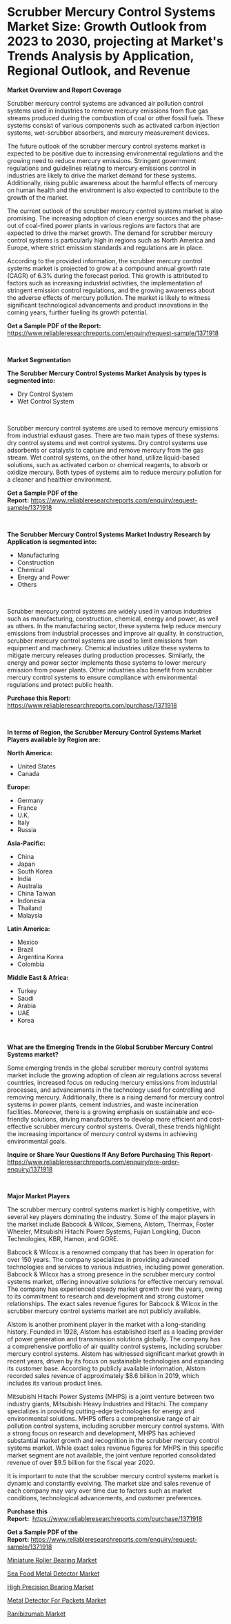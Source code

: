 <p><h1>Scrubber Mercury Control Systems Market Size: Growth Outlook from 2023 to 2030, projecting at Market's Trends Analysis by Application, Regional Outlook, and Revenue</h1></p><p><strong>Market Overview and Report Coverage</strong></p>
<p><p>Scrubber mercury control systems are advanced air pollution control systems used in industries to remove mercury emissions from flue gas streams produced during the combustion of coal or other fossil fuels. These systems consist of various components such as activated carbon injection systems, wet-scrubber absorbers, and mercury measurement devices.</p><p>The future outlook of the scrubber mercury control systems market is expected to be positive due to increasing environmental regulations and the growing need to reduce mercury emissions. Stringent government regulations and guidelines relating to mercury emissions control in industries are likely to drive the market demand for these systems. Additionally, rising public awareness about the harmful effects of mercury on human health and the environment is also expected to contribute to the growth of the market.</p><p>The current outlook of the scrubber mercury control systems market is also promising. The increasing adoption of clean energy sources and the phase-out of coal-fired power plants in various regions are factors that are expected to drive the market growth. The demand for scrubber mercury control systems is particularly high in regions such as North America and Europe, where strict emission standards and regulations are in place.</p><p>According to the provided information, the scrubber mercury control systems market is projected to grow at a compound annual growth rate (CAGR) of 6.3% during the forecast period. This growth is attributed to factors such as increasing industrial activities, the implementation of stringent emission control regulations, and the growing awareness about the adverse effects of mercury pollution. The market is likely to witness significant technological advancements and product innovations in the coming years, further fueling its growth potential.</p></p>
<p><strong>Get a Sample PDF of the Report:</strong> <a href="https://www.reliableresearchreports.com/enquiry/request-sample/1371918">https://www.reliableresearchreports.com/enquiry/request-sample/1371918</a></p>
<p>&nbsp;</p>
<p><strong>Market Segmentation</strong></p>
<p><strong>The Scrubber Mercury Control Systems Market Analysis by types is segmented into:</strong></p>
<p><ul><li>Dry Control System</li><li>Wet Control System</li></ul></p>
<p>&nbsp;</p>
<p><p>Scrubber mercury control systems are used to remove mercury emissions from industrial exhaust gases. There are two main types of these systems: dry control systems and wet control systems. Dry control systems use adsorbents or catalysts to capture and remove mercury from the gas stream. Wet control systems, on the other hand, utilize liquid-based solutions, such as activated carbon or chemical reagents, to absorb or oxidize mercury. Both types of systems aim to reduce mercury pollution for a cleaner and healthier environment.</p></p>
<p><strong>Get a Sample PDF of the Report:</strong>&nbsp;<a href="https://www.reliableresearchreports.com/enquiry/request-sample/1371918">https://www.reliableresearchreports.com/enquiry/request-sample/1371918</a></p>
<p>&nbsp;</p>
<p><strong>The Scrubber Mercury Control Systems Market Industry Research by Application is segmented into:</strong></p>
<p><ul><li>Manufacturing</li><li>Construction</li><li>Chemical</li><li>Energy and Power</li><li>Others</li></ul></p>
<p>&nbsp;</p>
<p><p>Scrubber mercury control systems are widely used in various industries such as manufacturing, construction, chemical, energy and power, as well as others. In the manufacturing sector, these systems help reduce mercury emissions from industrial processes and improve air quality. In construction, scrubber mercury control systems are used to limit emissions from equipment and machinery. Chemical industries utilize these systems to mitigate mercury releases during production processes. Similarly, the energy and power sector implements these systems to lower mercury emission from power plants. Other industries also benefit from scrubber mercury control systems to ensure compliance with environmental regulations and protect public health.</p></p>
<p><strong>Purchase this Report:</strong>&nbsp; <a href="https://www.reliableresearchreports.com/purchase/1371918">https://www.reliableresearchreports.com/purchase/1371918</a></p>
<p>&nbsp;</p>
<p><strong>In terms of Region, the Scrubber Mercury Control Systems Market Players available by Region are:</strong></p>
<p>
    <p> <strong> North America: </strong>
        <ul>
            <li>United States</li>
            <li>Canada</li>
        </ul>
        </p> 
    <p> <strong> Europe: </strong>
        <ul>
            <li>Germany</li>
            <li>France</li>
            <li>U.K.</li>
            <li>Italy</li>
            <li>Russia</li>
        </ul>
        </p> 
    <p> <strong> Asia-Pacific: </strong>
        <ul>
            <li>China</li>
            <li>Japan</li>
            <li>South Korea</li>
            <li>India</li>
            <li>Australia</li>
            <li>China Taiwan</li>
            <li>Indonesia</li>
            <li>Thailand</li>
            <li>Malaysia</li>
        </ul>
        </p> 
    <p> <strong> Latin America: </strong>
        <ul>
            <li>Mexico</li>
            <li>Brazil</li>
            <li>Argentina Korea</li>
            <li>Colombia</li>
        </ul>
        </p> 
    <p> <strong> Middle East & Africa: </strong>
        <ul>
            <li>Turkey</li>
            <li>Saudi</li>
            <li>Arabia</li>
            <li>UAE</li>
            <li>Korea</li>
        </ul>
    </p>
    </p>
<p>&nbsp;</p>
<p><strong>What are the Emerging Trends in the Global Scrubber Mercury Control Systems market?</strong></p>
<p><p>Some emerging trends in the global scrubber mercury control systems market include the growing adoption of clean air regulations across several countries, increased focus on reducing mercury emissions from industrial processes, and advancements in the technology used for controlling and removing mercury. Additionally, there is a rising demand for mercury control systems in power plants, cement industries, and waste incineration facilities. Moreover, there is a growing emphasis on sustainable and eco-friendly solutions, driving manufacturers to develop more efficient and cost-effective scrubber mercury control systems. Overall, these trends highlight the increasing importance of mercury control systems in achieving environmental goals.</p></p>
<p><strong>Inquire or Share Your Questions If Any Before Purchasing This Report</strong>- <a href="https://www.reliableresearchreports.com/enquiry/pre-order-enquiry/1371918">https://www.reliableresearchreports.com/enquiry/pre-order-enquiry/1371918</a></p>
<p>&nbsp;</p>
<p><strong>Major Market Players</strong></p>
<p><p>The scrubber mercury control systems market is highly competitive, with several key players dominating the industry. Some of the major players in the market include Babcock & Wilcox, Siemens, Alstom, Thermax, Foster Wheeler, Mitsubishi Hitachi Power Systems, Fujian Longking, Ducon Technologies, KBR, Hamon, and GORE.</p><p>Babcock & Wilcox is a renowned company that has been in operation for over 150 years. The company specializes in providing advanced technologies and services to various industries, including power generation. Babcock & Wilcox has a strong presence in the scrubber mercury control systems market, offering innovative solutions for effective mercury removal. The company has experienced steady market growth over the years, owing to its commitment to research and development and strong customer relationships. The exact sales revenue figures for Babcock & Wilcox in the scrubber mercury control systems market are not publicly available.</p><p>Alstom is another prominent player in the market with a long-standing history. Founded in 1928, Alstom has established itself as a leading provider of power generation and transmission solutions globally. The company has a comprehensive portfolio of air quality control systems, including scrubber mercury control systems. Alstom has witnessed significant market growth in recent years, driven by its focus on sustainable technologies and expanding its customer base. According to publicly available information, Alstom recorded sales revenue of approximately $8.6 billion in 2019, which includes its various product lines.</p><p>Mitsubishi Hitachi Power Systems (MHPS) is a joint venture between two industry giants, Mitsubishi Heavy Industries and Hitachi. The company specializes in providing cutting-edge technologies for energy and environmental solutions. MHPS offers a comprehensive range of air pollution control systems, including scrubber mercury control systems. With a strong focus on research and development, MHPS has achieved substantial market growth and recognition in the scrubber mercury control systems market. While exact sales revenue figures for MHPS in this specific market segment are not available, the joint venture reported consolidated revenue of over $9.5 billion for the fiscal year 2020.</p><p>It is important to note that the scrubber mercury control systems market is dynamic and constantly evolving. The market size and sales revenue of each company may vary over time due to factors such as market conditions, technological advancements, and customer preferences.</p></p>
<p><strong>Purchase this Report:</strong>&nbsp;&nbsp;<a href="https://www.reliableresearchreports.com/purchase/1371918">https://www.reliableresearchreports.com/purchase/1371918</a></p>
<p></p>
<p><strong>Get a Sample PDF of the Report:</strong>&nbsp;<a href="https://www.reliableresearchreports.com/enquiry/request-sample/1371918">https://www.reliableresearchreports.com/enquiry/request-sample/1371918</a></p>
<p><p><a href="https://www.linkedin.com/pulse/miniature-roller-bearing-market-size-growth-forecast-from-2023-5tice/">Miniature Roller Bearing Market</a></p><p><a href="https://github.com/RoccoManning/Market-Research-Report-List-1/blob/main/sea-food-metal-detector-market.md">Sea Food Metal Detector Market</a></p><p><a href="https://www.linkedin.com/pulse/high-precision-bearing-market-size-share-amp-trends-analysis-8ij6e/">High Precision Bearing Market</a></p><p><a href="https://github.com/NorbertYates/Market-Research-Report-List-1/blob/main/metal-detector-for-packets-market.md">Metal Detector For Packets Market</a></p><p><a href="https://medium.com/@audieyost1952/ranibizumab-market-size-cagr-trends-2024-2030-c4b398fa72e2">Ranibizumab Market</a></p></p>
